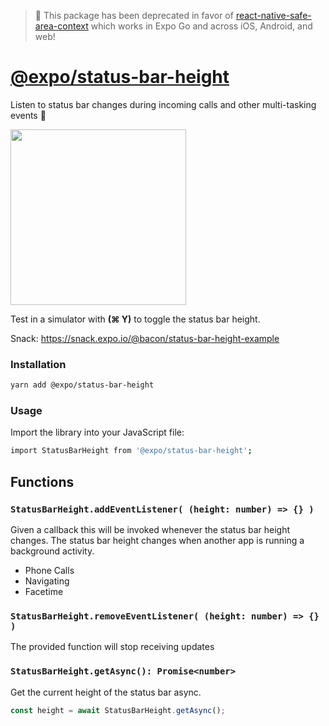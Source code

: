 
> 🚨 This package has been deprecated in favor of [react-native-safe-area-context](https://github.com/th3rdwave/react-native-safe-area-context/) which works in Expo Go and across iOS, Android, and web!

# [@expo/status-bar-height](https://snack.expo.io/@bacon/status-bar-height-example)

Listen to status bar changes during incoming calls and other multi-tasking events 💙

<img src="https://media.giphy.com/media/xThtarfKCyYcUllFQs/giphy.gif" width="281"  />


Test in a simulator with **(⌘ Y)** to toggle the status bar height.

Snack: https://snack.expo.io/@bacon/status-bar-height-example

### Installation

```bash
yarn add @expo/status-bar-height
```

### Usage

Import the library into your JavaScript file:

```bash
import StatusBarHeight from '@expo/status-bar-height';
```

## Functions

### `StatusBarHeight.addEventListener( (height: number) => {} )`

Given a callback this will be invoked whenever the status bar height changes. The status bar height changes when another app is running a background activity.

* Phone Calls
* Navigating
* Facetime

### `StatusBarHeight.removeEventListener( (height: number) => {} )`

The provided function will stop receiving updates

### `StatusBarHeight.getAsync(): Promise<number>`

Get the current height of the status bar async.

```js
const height = await StatusBarHeight.getAsync();
```
